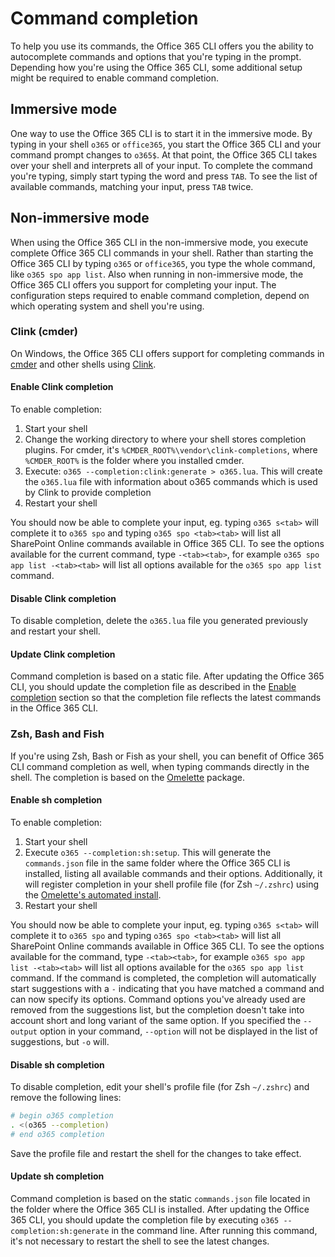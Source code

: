 # Command completion

To help you use its commands, the Office 365 CLI offers you the ability to autocomplete commands and options that you're typing in the prompt. Depending how you're using the Office 365 CLI, some additional setup might be required to enable command completion.

## Immersive mode

One way to use the Office 365 CLI is to start it in the immersive mode. By typing in your shell `o365` or `office365`, you start the Office 365 CLI and your command prompt changes to `o365$`. At that point, the Office 365 CLI takes over your shell and interprets all of your input. To complete the command you're typing, simply start typing the word and press `TAB`. To see the list of available commands, matching your input, press `TAB` twice.

## Non-immersive mode

When using the Office 365 CLI in the non-immersive mode, you execute complete Office 365 CLI commands in your shell. Rather than starting the Office 365 CLI by typing `o365` or `office365`, you type the whole command, like `o365 spo app list`. Also when running in non-immersive mode, the Office 365 CLI offers you support for completing your input. The configuration steps required to enable command completion, depend on which operating system and shell you're using.

### Clink (cmder)

On Windows, the Office 365 CLI offers support for completing commands in [cmder](http://cmder.net) and other shells using [Clink](https://mridgers.github.io/clink/).

#### Enable Clink completion

To enable completion:

1. Start your shell
1. Change the working directory to where your shell stores completion plugins. For cmder, it's `%CMDER_ROOT%\vendor\clink-completions`, where `%CMDER_ROOT%` is the folder where you installed cmder.
1. Execute: `o365 --completion:clink:generate > o365.lua`. This will create the `o365.lua` file with information about o365 commands which is used by Clink to provide completion
1. Restart your shell

You should now be able to complete your input, eg. typing `o365 s<tab>` will complete it to `o365 spo` and typing `o365 spo <tab><tab>` will list all SharePoint Online commands available in Office 365 CLI. To see the options available for the current command, type `-<tab><tab>`, for example `o365 spo app list -<tab><tab>` will list all options available for the `o365 spo app list` command.

#### Disable Clink completion

To disable completion, delete the `o365.lua` file you generated previously and restart your shell.

#### Update Clink completion

Command completion is based on a static file. After updating the Office 365 CLI, you should update the completion file as described in the [Enable completion](#enable-clink-completion) section so that the completion file reflects the latest commands in the Office 365 CLI.

### Zsh, Bash and Fish

If you're using Zsh, Bash or Fish as your shell, you can benefit of Office 365 CLI command completion as well, when typing commands directly in the shell. The completion is based on the [Omelette](https://www.npmjs.com/package/omelette) package.

#### Enable sh completion

To enable completion:

1. Start your shell
1. Execute `o365 --completion:sh:setup`. This will generate the `commands.json` file in the same folder where the Office 365 CLI is installed, listing all available commands and their options. Additionally, it will register completion in your shell profile file (for Zsh `~/.zshrc`) using the [Omelette's automated install](https://www.npmjs.com/package/omelette#automated-install).
1. Restart your shell

You should now be able to complete your input, eg. typing `o365 s<tab>` will complete it to `o365 spo` and typing `o365 spo <tab><tab>` will list all SharePoint Online commands available in Office 365 CLI. To see the options available for the command, type `-<tab><tab>`, for example `o365 spo app list -<tab><tab>` will list all options available for the `o365 spo app list` command. If the command is completed, the completion will automatically start suggestions with a `-` indicating that you have matched a command and can now specify its options. Command options you've already used are removed from the suggestions list, but the completion doesn't take into account short and long variant of the same option. If you specified the `--output` option in your command, `--option` will not be displayed in the list of suggestions, but `-o` will.

#### Disable sh completion

To disable completion, edit your shell's profile file (for Zsh `~/.zshrc`) and remove the following lines:

```sh
# begin o365 completion
. <(o365 --completion)
# end o365 completion
```

Save the profile file and restart the shell for the changes to take effect.

#### Update sh completion

Command completion is based on the static `commands.json` file located in the folder where the Office 365 CLI is installed. After updating the Office 365 CLI, you should update the completion file by executing `o365 --completion:sh:generate` in the command line. After running this command, it's not necessary to restart the shell to see the latest changes.